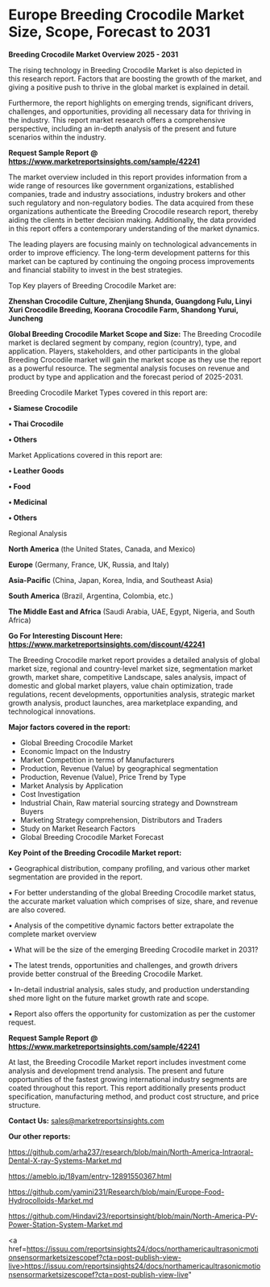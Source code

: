 # Europe Breeding Crocodile Market Size, Scope, Forecast to 2031

<Strong> Breeding Crocodile Market Overview 2025 - 2031</strong>

The rising technology in Breeding Crocodile Market is also depicted in this research report. Factors that are boosting the growth of the market, and giving a positive push to thrive in the global market is explained in detail.

Furthermore, the report highlights on emerging trends, significant drivers, challenges, and opportunities, providing all necessary data for thriving in the industry. This report market research offers a comprehensive perspective, including an in-depth analysis of the present and future scenarios within the industry.

<strong>Request Sample Report @ <a href=https://www.marketreportsinsights.com/sample/42241>https://www.marketreportsinsights.com/sample/42241</a></strong>

The market overview included in this report provides information from a wide range of resources like government organizations, established companies, trade and industry associations, industry brokers and other such regulatory and non-regulatory bodies. The data acquired from these organizations authenticate the Breeding Crocodile research report, thereby aiding the clients in better decision making. Additionally, the data provided in this report offers a contemporary understanding of the market dynamics.

The leading players are focusing mainly on technological advancements in order to improve efficiency. The long-term development patterns for this market can be captured by continuing the ongoing process improvements and financial stability to invest in the best strategies.

Top Key players of Breeding Crocodile Market are:

<strong>Zhenshan Crocodile Culture, Zhenjiang Shunda, Guangdong Fulu, Linyi Xuri Crocodile Breeding, Koorana Crocodile Farm, Shandong Yurui, Juncheng</strong>

<strong><b>Global Breeding Crocodile Market Scope and Size:</b></strong>
The Breeding Crocodile market is declared segment by company, region (country), type, and application. Players, stakeholders, and other participants in the global Breeding Crocodile market will gain the market scope as they use the report as a powerful resource. The segmental analysis focuses on revenue and product by type and application and the forecast period of 2025-2031.

Breeding Crocodile Market Types covered in this report are:

<strong>•  Siamese Crocodile

•  Thai Crocodile

•  Others</strong>

Market Applications covered in this report are:

<strong>•  Leather Goods

•  Food

•  Medicinal

•  Others</strong> 

Regional Analysis

<strong>North America</strong> (the United States, Canada, and Mexico)

<strong>Europe</strong> (Germany, France, UK, Russia, and Italy)

<strong>Asia-Pacific</strong> (China, Japan, Korea, India, and Southeast Asia)

<strong>South America</strong> (Brazil, Argentina, Colombia, etc.)

<strong>The Middle East and Africa</strong> (Saudi Arabia, UAE, Egypt, Nigeria, and South Africa)

<strong>Go For Interesting Discount Here: <a href=https://www.marketreportsinsights.com/discount/42241>https://www.marketreportsinsights.com/discount/42241</a></strong>

The Breeding Crocodile market report provides a detailed analysis of global market size, regional and country-level market size, segmentation market growth, market share, competitive Landscape, sales analysis, impact of domestic and global market players, value chain optimization, trade regulations, recent developments, opportunities analysis, strategic market growth analysis, product launches, area marketplace expanding, and technological innovations.

<strong><b>Major factors covered in the report:</b></strong>
<ul>
  <li>Global Breeding Crocodile Market </li>
  <li>Economic Impact on the Industry</li>
  <li>Market Competition in terms of Manufacturers</li>
  <li>Production, Revenue (Value) by geographical segmentation</li>
  <li>Production, Revenue (Value), Price Trend by Type</li>
  <li>Market Analysis by Application</li>
  <li>Cost Investigation</li>
  <li>Industrial Chain, Raw material sourcing strategy and Downstream Buyers</li>
  <li>Marketing Strategy comprehension, Distributors and Traders</li>
  <li>Study on Market Research Factors</li>
  <li>Global Breeding Crocodile Market Forecast</li>
</ul>

<strong><b>Key Point of the Breeding Crocodile Market report:</b></strong>

• Geographical distribution, company profiling, and various other market segmentation are provided in the report.

• For better understanding of the global Breeding Crocodile market status, the accurate market valuation which comprises of size, share, and revenue are also covered.

• Analysis of the competitive dynamic factors better extrapolate the complete market overview

• What will be the size of the emerging Breeding Crocodile market in 2031?

• The latest trends, opportunities and challenges, and growth drivers provide better construal of the Breeding Crocodile Market.

• In-detail industrial analysis, sales study, and production understanding shed more light on the future market growth rate and scope.

• Report also offers the opportunity for customization as per the customer request.

<strong>Request Sample Report @ <a href=https://www.marketreportsinsights.com/sample/42241>https://www.marketreportsinsights.com/sample/42241</a></strong>

At last, the Breeding Crocodile Market report includes investment come analysis and development trend analysis. The present and future opportunities of the fastest growing international industry segments are coated throughout this report. This report additionally presents product specification, manufacturing method, and product cost structure, and price structure.

<strong>Contact Us:</strong>
sales@marketreportsinsights.com

<strong>Our other reports:</strong>

<a href=https://github.com/arha237/research/blob/main/North-America-Intraoral-Dental-X-ray-Systems-Market.md>https://github.com/arha237/research/blob/main/North-America-Intraoral-Dental-X-ray-Systems-Market.md</a>

<a href=https://ameblo.jp/18yam/entry-12891550367.html>https://ameblo.jp/18yam/entry-12891550367.html</a>

<a href=https://github.com/yamini231/Research/blob/main/Europe-Food-Hydrocolloids-Market.md>https://github.com/yamini231/Research/blob/main/Europe-Food-Hydrocolloids-Market.md</a>

<a href=https://github.com/Hindavi23/reportsinsight/blob/main/North-America-PV-Power-Station-System-Market.md>https://github.com/Hindavi23/reportsinsight/blob/main/North-America-PV-Power-Station-System-Market.md</a>

<a href=https://issuu.com/reportsinsights24/docs/northamericaultrasonicmotionsensormarketsizescopef?cta=post-publish-view-live>https://issuu.com/reportsinsights24/docs/northamericaultrasonicmotionsensormarketsizescopef?cta=post-publish-view-live</a>"
